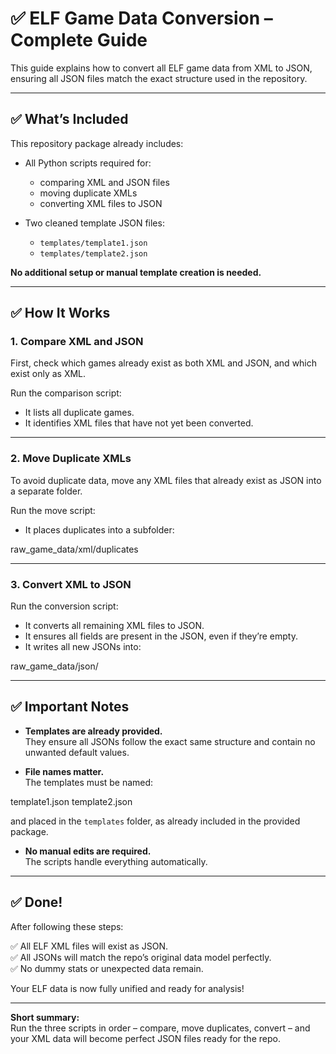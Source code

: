 # ✅ ELF Game Data Conversion – Complete Guide

This guide explains how to convert all ELF game data from XML to JSON, ensuring all JSON files match the exact structure used in the repository.

---

## ✅ What’s Included

This repository package already includes:

- All Python scripts required for:
  - comparing XML and JSON files
  - moving duplicate XMLs
  - converting XML files to JSON

- Two cleaned template JSON files:
  - `templates/template1.json`
  - `templates/template2.json`

**No additional setup or manual template creation is needed.**

---

## ✅ How It Works

### 1. Compare XML and JSON

First, check which games already exist as both XML and JSON, and which exist only as XML.

Run the comparison script:

- It lists all duplicate games.
- It identifies XML files that have not yet been converted.

---

### 2. Move Duplicate XMLs

To avoid duplicate data, move any XML files that already exist as JSON into a separate folder.

Run the move script:

- It places duplicates into a subfolder:

raw_game_data/xml/duplicates

---

### 3. Convert XML to JSON

Run the conversion script:

- It converts all remaining XML files to JSON.
- It ensures all fields are present in the JSON, even if they’re empty.
- It writes all new JSONs into:

raw_game_data/json/

---

## ✅ Important Notes

- **Templates are already provided.**  
They ensure all JSONs follow the exact same structure and contain no unwanted default values.

- **File names matter.**  
The templates must be named:

template1.json
template2.json

and placed in the `templates` folder, as already included in the provided package.

- **No manual edits are required.**  
The scripts handle everything automatically.

---

## ✅ Done!

After following these steps:

✅ All ELF XML files will exist as JSON.  
✅ All JSONs will match the repo’s original data model perfectly.  
✅ No dummy stats or unexpected data remain.

Your ELF data is now fully unified and ready for analysis!

---

**Short summary:**  
Run the three scripts in order – compare, move duplicates, convert – and your XML data will become perfect JSON files ready for the repo.
